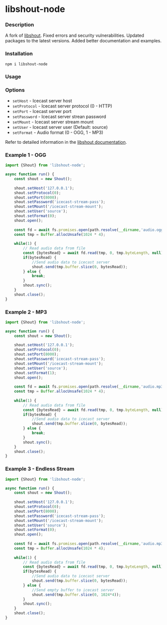 # libshout-node

### Description
A fork of [libshout](https://github.com/native-bindings/libshout). Fixed errors and security vulnerabilities. Updated packages to the latest versions. Added better documentation and examples.

### Installation

```
npm i libshout-node
```

### Usage

### Options
- `setHost` - Icecast server host
- `setProtocol` - Icecast server protocol (0 - HTTP)
- `setPort` - Icecast server port
- `setPassword` - Icecast server strean password
- `setMount` - Icecast server stream mount
- `setUser` - Icecast server user (Default: source)
- `setFormat` - Audio format (0 - OGG, 1 - MP3)

Refer to detailed information in the [libshout documentation](https://github.com/xiph/Icecast-libshout/blob/master/doc/libshout.xml).

### Example 1 - OGG
```ts
import {Shout} from 'libshout-node';

async function run() {
    const shout = new Shout();
    
    shout.setHost('127.0.0.1');
    shout.setProtocol(0);
    shout.setPort(8000);
    shout.setPassword('icecast-stream-pass');
    shout.setMount('/icecast-stream-mount');
    shout.setUser('source');
    shout.setFormat(0);
    shout.open();
    
    const fd = await fs.promises.open(path.resolve(__dirname,'audio.ogg'), 'r');
    const tmp = Buffer.allocUnsafe(1024 * 4);
    
    while(1) {
        // Read audio data from file
        const {bytesRead} = await fd.read(tmp, 0, tmp.byteLength, null);
        if(bytesRead) {
            //Send audio data to icecast server
            shout.send(tmp.buffer.slice(0, bytesRead));
        } else {
            break;
        }
        shout.sync();
    }
    shout.close();
}
```

### Example 2 - MP3
```ts
import {Shout} from 'libshout-node';

async function run() {
    const shout = new Shout();
    
    shout.setHost('127.0.0.1');
    shout.setProtocol(0);
    shout.setPort(8000);
    shout.setPassword('icecast-stream-pass');
    shout.setMount('/icecast-stream-mount');
    shout.setUser('source');
    shout.setFormat(1);
    shout.open();
    
    const fd = await fs.promises.open(path.resolve(__dirname,'audio.mp3'), 'r');
    const tmp = Buffer.allocUnsafe(1024 * 4);
    
    while(1) {
        // Read audio data from file
        const {bytesRead} = await fd.read(tmp, 0, tmp.byteLength, null);
        if(bytesRead) {
            //Send audio data to icecast server
            shout.send(tmp.buffer.slice(0, bytesRead));
        } else {
            break;
        }
        shout.sync();
    }
    shout.close();
}
```

### Example 3 - Endless Stream
```ts
import {Shout} from 'libshout-node';

async function run() {
    const shout = new Shout();
    
    shout.setHost('127.0.0.1');
    shout.setProtocol(0);
    shout.setPort(8000);
    shout.setPassword('icecast-stream-pass');
    shout.setMount('/icecast-stream-mount');
    shout.setUser('source');
    shout.setFormat(0);
    shout.open();
    
    const fd = await fs.promises.open(path.resolve(__dirname,'audio.mp3'), 'r');
    const tmp = Buffer.allocUnsafe(1024 * 4);
    
    while(1) {
        // Read audio data from file
        const {bytesRead} = await fd.read(tmp, 0, tmp.byteLength, null);
        if(bytesRead) {
            //Send audio data to icecast server
            shout.send(tmp.buffer.slice(0, bytesRead));
        } else {
            //Send empty buffer to icecast server
            shout.send(tmp.buffer.slice(0, 1024*4));
        }
        shout.sync();
    }
    shout.close();
}
```